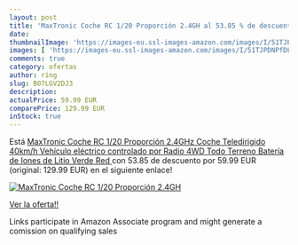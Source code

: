 ```yaml
---
layout: post
title: 'MaxTronic Coche RC 1/20 Proporción 2.4GH al 53.85 % de descuento'
date: 
thumbnailImage: 'https://images-eu.ssl-images-amazon.com/images/I/51TJPDNPfDL._SL200_.jpg'
images: [ 'https://images-eu.ssl-images-amazon.com/images/I/51TJPDNPfDL._SL200_.jpg' ]
comments: true
category: ofertas
author: ring
slug: B07LGV2DJ3
description:
actualPrice: 59.99 EUR
comparePrice: 129.99 EUR
inStock: true
---
```


Está [MaxTronic Coche RC 1/20 Proporción 2.4GHz Coche Teledirigido 40km/h Vehículo eléctrico controlado por Radio 4WD Todo Terreno Batería de Iones de Litio  Verde  Red ](https://www.amazon.es/dp/B07LGV2DJ3/?tag=tolees-21) con 53.85 de descuento por 59.99 EUR (original: 129.99 EUR) en el siguiente enlace!

[![MaxTronic Coche RC 1/20 Proporción 2.4GH](https://images-eu.ssl-images-amazon.com/images/I/51TJPDNPfDL._SL200_.jpg)](https://www.amazon.es/dp/B07LGV2DJ3/?tag=tolees-21)

[Ver la oferta!!](https://www.amazon.es/dp/B07LGV2DJ3/?tag=tolees-21)

Links participate in Amazon Associate program and might generate a comission on qualifying sales


